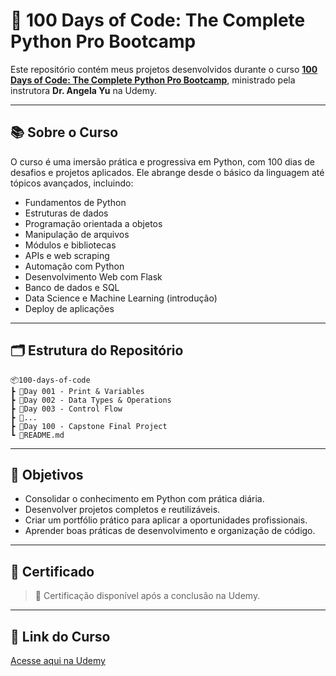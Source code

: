 # 🐍 100 Days of Code: The Complete Python Pro Bootcamp

Este repositório contém meus projetos desenvolvidos durante o curso **[100 Days of Code: The Complete Python Pro Bootcamp](https://www.udemy.com/course/100-days-of-code/)**, ministrado pela instrutora **Dr. Angela Yu** na Udemy.

---
## 📚 Sobre o Curso
O curso é uma imersão prática e progressiva em Python, com 100 dias de desafios e projetos aplicados. Ele abrange desde o básico da linguagem até tópicos avançados, incluindo:
- Fundamentos de Python
- Estruturas de dados
- Programação orientada a objetos
- Manipulação de arquivos
- Módulos e bibliotecas
- APIs e web scraping
- Automação com Python
- Desenvolvimento Web com Flask
- Banco de dados e SQL
- Data Science e Machine Learning (introdução)
- Deploy de aplicações
---
## 🗂 Estrutura do Repositório
```
📦100-days-of-code
┣ 📁Day 001 - Print & Variables
┣ 📁Day 002 - Data Types & Operations
┣ 📁Day 003 - Control Flow
┣ 📁...
┣ 📁Day 100 - Capstone Final Project
┗ 📄README.md
```
---
## 🎯 Objetivos
- Consolidar o conhecimento em Python com prática diária.
- Desenvolver projetos completos e reutilizáveis.
- Criar um portfólio prático para aplicar a oportunidades profissionais.
- Aprender boas práticas de desenvolvimento e organização de código.
---
## 📜 Certificado
> 🏅 Certificação disponível após a conclusão na Udemy.
---
## 🔗 Link do Curso
[Acesse aqui na Udemy](https://www.udemy.com/course/100-days-of-code/) 
